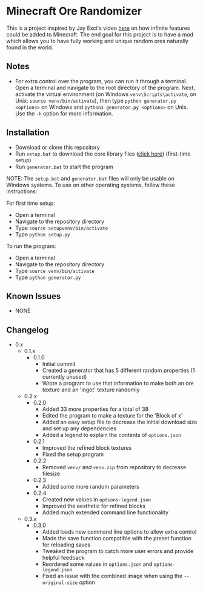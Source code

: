 # Minecraft Ore Randomizer

This is a project inspired by Jay Exci's video [here](https://www.youtube.com/watch?v=CS5DQVSp058) on how infinite features could be added to Minecraft. The end goal for this project is to have a mod which allows you to have fully working and unique random ores naturally found in the world.

## Notes

- For extra control over the program, you can run it through a terminal. Open a terminal and navigate to the root directory of the program. Next, activate the virtual environment (on Windows `venv\Scripts\activate`, on Unix: `source venv/bin/activate`), then type `python generator.py <options>` on Windows and `python3 generator.py <options>` on Unix. Use the `-h` option for more information.

## Installation

- Download or clone this repository
- Run `setup.bat` to download the core library files ([click here](https://github.com/pikzelgames/filehosting/Minecraft%20Ore%20Randomizer/venv.zip)) (first-time setup)
- Run `generator.bat` to start the program

NOTE: The `setup.bat` and `generator.bat` files will only be usable on Windows systems. To use on other operating systems, follow these instructions:

For first time setup:

- Open a terminal
- Navigate to the repository directory
- Type `source setupvenv/bin/activate`
- Type `python setup.py`

To run the program:

- Open a terminal
- Navigate to the repository directory
- Type `source venv/bin/activate`
- Type `python generator.py`

## Known Issues

- NONE

## Changelog

- 0.x
  - 0.1.x
    - 0.1.0
      - Initial commit
      - Created a generator that has 5 different random properties (1 currently unused)
      - Wrote a program to use that information to make both an ore texture and an 'ingot' texture randomly
  - 0.2.x
    - 0.2.0
      - Added 33 more properties for a total of 38
      - Edited the program to make a texture for the 'Block of x'
      - Added an easy setup file to decrease the initial download size and set up any dependencies
      - Added a legend to explain the contents of `options.json`
    - 0.2.1
      - Improved the refined block textures
      - Fixed the setup program
    - 0.2.2
      - Removed `venv/` and `venv.zip` from repository to decrease filesize
    - 0.2.3
      - Added some more random parameters
    - 0.2.4
      - Created new values in `options-legend.json`
      - Improved the aesthetic for refined blocks
      - Added much extended command line functionality
  - 0.3.x
    - 0.3.0
      - Added loads new command line options to allow extra control
      - Made the save function compatible with the preset function for reloading saves
      - Tweaked the program to catch more user errors and provide helpful feedback
      - Reordered some values in `options.json` and `options-legend.json`
      - Fixed an issue with the combined image when using the `--original-size` option
